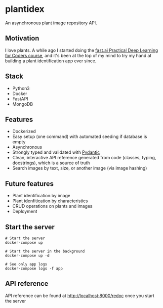 # plantidex
An asynchronous plant image repository API.

## Motivation
I love plants. A while ago I started doing the [fast.ai Practical Deep Learning for Coders course](https://course.fast.ai/), and it's been at the top of my mind to try my hand at building a plant identification app ever since.

## Stack
- Python3
- Docker
- FastAPI
- MongoDB

## Features
- Dockerized 
- Easy setup (one command) with automated seeding if database is empty
- Asynchronous
- Strongly typed and validated with [Pydantic](https://pydantic-docs.helpmanual.io/)
- Clean, interactive API reference generated from code (classes, typing, docstrings), which is a source of truth
- Search images by text, size, or another image (via image hashing)

## Future features
- Plant identification by image
- Plant idenfitication by characteristics
- CRUD operations on plants and images
- Deployment

## Start the server
```
# Start the server
docker-compose up

# Start the server in the background
docker-compose up -d

# See only app logs
docker-compose logs -f app
```

## API reference
API reference can be found at [http://localhost:8000/redoc](http://localhost:8000/redoc) once you start the server
